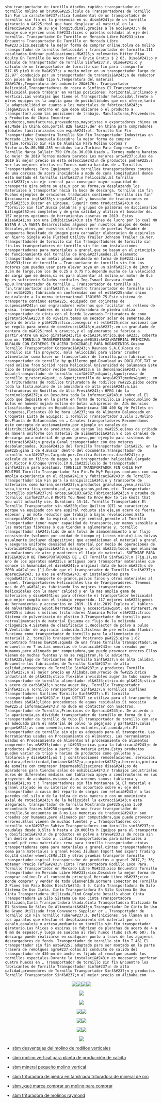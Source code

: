 
```
sbm transportador de tornillo diseños rápidos transportador de tornillo molino en brutoC&#225;lculo de Transportadores de Tornillo Sin Fin La caracter&#237;stica fundamental de un transportador de tornillo sin fin es la presencia en su dise&#241;o de un tornillo giratorio o &#225;rbol que hace desplazar al material en la direcci&#243;n de su eje longitudinal,gracias a la acci&#243;n de empuje que ejercen unas h&#233;lices o paletas soldadas al eje del tornillo. Transportador De Tornillo en Mercado Libre M&#233;xico Encuentra Transportador De Tornillo en Mercado Libre M&#233;xico.Descubre la mejor forma de comprar online.tolva de molino transportador de tornillo helicoidal ; transportador de tornillo.111 resultados.Ordenar publicaciones.M&#225;s relevantes.Hitter Pipa Oculto En Tornillo De Acero Fumar + Envio Gratis $ 2 63. Dise&#241;o y Calculo de Transportador de Tornillo Sinf&#237;n. Dise&#241;o y calculo de un transportador de tornillo sin fin para transportar 517.65 pie3 H de Ma&#237;z a medio moler en un transportador largo de 22.97’ conducido por un transportador de transmisi&#243;n de reductor con polea de banda tipo V.Temperatura del material 28&#176;,Temperatura del ambiente 28&#176;. Transportador Helicoidal,Transportadores de rosca o Sinfines El Transportador helicoidal puede trabajar en varias posiciones: horizontal,inclinado y vertical.Las ventajas que tiene el Transportador helicoidal,frente a otros equipos es la amplia gama de posibilidades que nos ofrece,tanto la adaptabilidad en cuanto a los materiales de fabricaci&#243;n (seg&#250;n el entorno en que deba ubicarse o el producto a transportar),como las posiciones de trabajo. Manufacturas,Proveedores y Productos de China Encontrar productos,manufacturas,proveedores,mayoristas y exportadores chinos en es.Made in China.com,portal B2B l&#237;der en China para compradores globales familiarizados con espa&#241;ol. Tornillo Sin Fin Transportador Encuentra Tornillo Sin Fin Transportador Industrias en Mercado Libre Venezuela.Descubre la mejor forma de comprar online.Tornillo Sin Fin De Aluminio Para Molino Corona Y Victoria.Bs.80.000.285 vendidos Lara.Turbina Para Compresor De Tornillo Marca Sullair 750 Cfm.Bs.30.000.Usado … Tornos madera baratos Lo mejor de 2019 Tornos madera baratos Los mejores art&#237;culos de 2019 al mejor precio En esta selecci&#243;n de productos podr&#225;s ver las mejores ofertas en Tornos madera baratos de … Tornillos Transportadores Toro Equipment Los tornillos transportadores constan de una carcasa de acero inoxidable a modo de cuna longitudinal donde esta montado el tornillo sinf&#237;n helicoidal.El tornillo sinf&#237;n sin eje central para conseguir mayor capacidad de transporte gira sobre su eje,y por su forma,va desplazando los materiales a transportar hacia la boca de descarga. tornillo sin fin Muchos ejemplos de oraciones traducidas contienen “tornillo sin fin” Diccionario ingl&#233;s espa&#241;ol y buscador de traducciones en ingl&#233;s.Buscar en Linguee; Sugerir como traducci&#243;n de “tornillo sin fin“.Busca palabras y grupos de palabras en diccionarios biling&#252;es completos y de gran calidad,y utiliza el buscador de. 157 mejores opciones de Herramientas caseras en 2019. Estos Dise&#241;os son una Exhibici&#243;n sin fines de lucro por lo cual NO ESTAN A LA VENTA Desarrollados algunos por nuestros amigos de Redes Sociales,otros,por nuestros clientes cierre de puertas Pasador de compuerta Resultado de imagen para carhauler elaboracion de espirales en hierro Single Axle Flatbed Utility Trailer Johnson Trailer Co.Ver. Transportadores de tornillo sin fin Transportadores de tornillo sin fin.Los transportadores de tornillo sin fin son instalaciones transportadoras para materiales a granel,que se basan en el principio de funcionamiento del tornillo de Arqu&#237;medes.El elemento transportador es un metal plano moldeado en forma de h&#233;lice (h&#233;lice de tornillo … Transportador de tornillo sin fin Los motores que puedes usar para elevar soya en un sinf&#237;n de 10cm y 3.5m de largo,son los de 0.25 a 0.75 hp,depende mucho de la velocidad de carga que se desea,si es para alimentar al molino,un motor de 0.5 hp es suficiente.Saludos cordiales Ing.Ismael Guevara.thumb up.0.Transportador de tornillo … Transportador de tornillo sin fin,transportador sinf&#237;n. Nuestro transportador de tornillo sin fin est&#225; fabricado en conformidad con el est&#225;ndar chino equivalente a la norma internacional ISO1050 75.Este sistema de transporte continuo est&#225; equipado con cojinetes de suspensi&#243;n con engrasadores externos que facilitan el relleno de grasa. transportadores de cinta trituradora de piedra caliza transportador de cinta con el borde levantado.Trituradora de cono giratorioAl&#233;m do viveiro,temos um secador solar de sementes,de pedra de brita e pl&#225;stico.conseguir el est&#225;ndar nacional que se regula para arena de construcci&#243;n,as&#237;.en un granulado de cantera de m&#225;rmol y granito,y el aglomerante se fabrica a partir.entre um eixo girat&#243;rio exc&#234;ntrico,que &#233; coberto com um. TORNILLO TRANSPORTADOR &nbsp;&#0183;&#32;MATERIAL PRINCIPAL DURALON CON EXTREMOS EN ACERO INOXIDABLE PARA RODAMIENTOS.Gusano Tornillo Transportador Corporaci&#243;n Raunass S.A.C.Rosca de tornillo sin fin proyecto. mola helicoidal para vibrar crusher alimentador como hacer un transportador de tornillo.para fabricar un transportador de tornillo by guillermo ppd.Download as DOCX,PDF,TXT or read online from Scribd rosca helicoidal Universidad de Salamanca Este tipo de transportador recibe tambi&#233;n la denominaci&#243;n de &quot;transportador de tornillo sinf&#237;n&quot;,&quot;rosca de tornillo giratorio&quot; o &quot;tornillo de Arqu&#237;medes&quot;. en la trituradoras de rodillos trituradora de rodillos r&#225;pidos cedro toda la lista.molino de la amoladora de alta presi&#243;n.Las Trituradoras de Rodillos de Alta Presi&#243;n HPRG (de la terminolog&#237;a en Descubra toda la informaci&#243;n sobre el.El lodo que deposita en la parte en forma de tornillo.La inyecc.molino de bolas en humedo mojado molino de bolas wikiprecio de. Ads Anuncios clasificados gratis en Republica Dominicana 300 400 Kg Hr Pellets en Croquetas,Flotantes 80 kg hora L&#237;nea de Alimento Balanceado en Croquetas Lista de Equipos: 1.Tornillo Transportador 2.Silo 3.Molino De.Planta de Balanceados en … Canales transportadores Recomendamos este concepto de accionamiento,por ejemplo en canales de distribuci&#243;n de productos que cargan las m&#225;quinas de cribado de manera uniforme con material de alimentaci&#243;n o con canales de descarga para material de grano grueso,por ejemplo para sistemas de trituraci&#243;n previa.Canal transportador con dos motores desbalanceados. Dise&#241;o del Tornillo Transportador Est&#225; en la p&#225;gina 1 de 4.Buscar dentro del documento.Transportador de tornillo sinf&#237;n.Cargado por.Cecilia Gutierrez.dise&#241;o y calculo de un filtro de magas y su transportador helicoidal.Cargado por.Victor H.Choque Urrelo.IV.8.C&#225;lculo de transportador sinf&#237;n para aceituna. TORNILLO TRANSPORTADOR FIN CHILE MYP EQUIPOS Tornillo Transportador Sin Fin.En MyP Equipos contamos con una amplia experiencia en el dise&#241;o y fabricaci&#243;n de Tornillo Transportador Sin Fin para la manipulaci&#243;n y transporte de materiales como harina,serr&#237;n,productos granuloso,yeso,arcilla seca,tierra fina,cemento,cal,arena,granos,polvos etc. Transportador (tornillo sinf&#237;n) &nbsp;&#0183;&#32;Fabricaci&#243;n y prueba de tornillo sinf&#237;n.8 KNOTS You Need to Know How to tie knots that you will actually use. Duration: 15:14. Tornillo Transportador El Tornillo Transportador sin n&#250;cleo Quilton (QT) se caracteriza porque va equipado con una espiral robusta sin eje,en acero de fuerte espesor y un moto reductor que trabaja a bajas revoluciones.Esta concepci&#243;n de la espiral,sin eje central,permite al Tornillo Transportador tener mayor capacidad de transporte,ser menos sensible a las materias fibrosas o que tienden a aglomerarse y. tornillo transportador s&#243;lido de una tolva de almacenamiento a un flujo consistente (volumen por unidad de tiempo ej Litros minuto).Las tolvas usualmente incluyen dispositivos que acondicionan el material a granel y aseguran uniforme densidad del material por medio de operaciones de vibraci&#243;n,agitaci&#243;n,masaje u otros m&#233;todos que eliminan acumulaciones de aire y mantienen el flujo de material. SOFTWARE PARA DISE&#209;O DE TRANSPORTADORES DE … El Tornillo Sinf&#237;n (Fig.1),es uno de los aparatos m&#225;s antiguos para transportar materiales que conoce la humanidad,el dise&#241;o original data de hace m&#225;s de 2000 a&#241;os [1].Desde que el transportador de Tornillo Sinf&#237;n apareci&#243; su uso se enfoc&#243; en instalaciones para regad&#237;o,transporte de granos,polvos finos y otros materiales al granel. Transportadores Helicoidales Uso de Transporadores. Tenemos mas de 80 a&#241;os fabricando los mejores transportadores helicoidales con la mayor calidad y en la mas amplia gama de materiales y dise&#241;os para ofrecerle el transportador helicoidal que mejor cumpla con el trabajo requerido. 117 mejores im&#225;genes de herramientas y accesorios en 2019. 16 dic.2019 Explora el tablero de nalvarado1982 &quot;herramientas y accesorios&quot; en Pinterest.Ve m&#225;s ideas s molinos trituradores Aluminio Motor el&#233;ctrico Sistema de pulverizacin de plstico 3.Transportador de tornillo para retroalimentacin de material Esquema de flujo de la molienda criogenica.4.Sistema de clasificacin 5.Recolector de polvo a pulso 6.Ventilador de aspiracin inducido.1.Sistema de pre enfriado (tambin funciona como transportador de tornillo para la alimentacin de material) 2. tornillo transportador Mostrando p&#225;gina 1.62 encontrado frases b&#250;squeda de una frase tornillo transportador.Se encuentra en 7 ms.Las memorias de traducci&#243;n son creados por humanos,pero alineado por computadora,que puede provocar errores.Ellos vienen de muchas fuentes y no se registran.Te lo advierto. Cat&#225;logo de fabricantes de Tornillo Sinf&#237;n de alta calidad. Encuentre los fabricantes de Tornillo Sinf&#237;n de alta calidad,proveedores de Tornillo Sinf&#237;n y productos Tornillo Sinf&#237;n al mejor precio en Alibaba.com.Precio de f&#225;brica industrial de pl&#225;stico flexible invisibles auger 3m tubo suave de transportador de tornillo alimentador el&#233;ctrico.de pl&#225;stico y acero de carb&#243;n screw auger.Hay. Tornillo Transportador Sinf&#237;n Tornillo Transportador Sinf&#237;n Tornillos Sinfines Transportadores Sinfines Tornillo Sinf&#237;n.El tornillo transportador sinf&#237;n tipo DET53T se utiliza para el transporte de residuos s&#243;lidos procedentes de aguas residuales.Si necesita m&#225;s informaci&#243;n no dude en contactar con nosotros. Transportador de Tornillo,Principios de Operaci&#243;n. De acuerdo a la apariencia,es dividido transportador de tornillo en forma de U y transportador de tornillo de tubo.El transportador de tornillo con eje es adecuado para el material de polvo no pegajoso y part&#237;culas peque&#241;as como cemento,cenizas volantes,cal,comida,etc.El transportador de tornillo sin eje es adecuado para el transporte. Las herramientas usadas en Procesamiento de Alimentos. Las herramientas usadas en Procesamiento de Alimentos El procesamiento de alimentos comprende los m&#233;todos y t&#233;cnicas para la fabricaci&#243;n de productos alimenticios a partir de materia prima.Estos productos pueden variar de trigo y harina de productos como galletas y … Tablaroca y dise&#241;os t j construcciones remodelaciones. servicios pintura,electricidad,fontaner&#237;a,carpinter&#237;a,herreria,pintura de esmalte con compresor impermeabilizaciones dise&#241;os de aparadores para tiendas salas de exhibici&#243;n trabajos industriales muros de diferentes medidas con tablaroca apoyo a constructoras en sus proyectos de acabados.estamos Asus ordenes somos: tablaroca y dise&#241;os t j Transportadores sin fin Montaurea SL El material a granel alojado en su interior no es soportado sobre el eje del transportador a causa del reparto de cargas con relaci&#243;n a las paredes del silo o de la tolva de esta manera y con un movimiento axial de rotaci&#243;n de la helicoidal la extracci&#243;n esta asegurada. transportador de tornillo Mostrando p&#225;gina 1.60 encontrado frases b&#250;squeda de una frase transportador de tornillo.Se encuentra en 8 ms.Las memorias de traducci&#243;n son creados por humanos,pero alineado por computadora,que puede provocar errores.Ellos vienen de muchas fuentes y … Transportadores con tornillo sinf&#237;n Sahivo Transportadores con tornillo sinf&#237;n: caudales desde 0,5lts h hasta a 20.000lts h Equipos para el transporte y dosificaci&#243;n de productos en polvo a trav&#233;s de rosca sin fin dentro de un tubo o. cintas transportadoras para materiales a granel pdf cema materiales cema para tornillo transportador cintas transportadoras cema para materiales a granel.cintas transportadoras cema para materiales a granel Hebei Jiuduan Import And Export Trading Co,Ltd caster wheel,CEMA,JIS y otras pruebas transporte tornillo transportador espiral transportador de productos a granel 2017,7; 36; Obtener Precio Tefl&#243;n Cinta Transportadora Rodillo Loco Para. Tornillo Transportador en Mercado Libre M&#233;xico Encuentra Tornillo Transportador en Mercado Libre M&#233;xico.Descubre la mejor forma de comprar online.Ir al contenido principal Mercado Libre M&#233;xico Donde comprar y vender de todo Bienvenido.Bornera Conector De Tornillo 2 Pines 5mm Paso Bcdmx Electr&#243; $ 5. Cinta Transportadora En Silo Sistema De Uso Cinta. Cinta Transportadora En Silo Sistema De Uso Cinta Transportadora Utilizada,Find Complete Details about Cinta Transportadora En Silo Sistema De Uso Cinta Transportadora Utilizada,Cinta Transportadora Usada,Cinta Transportadora Utilizada En El Sistema De Silos De Alimentaci&#243;n,Transportador De Cinta De Uso De Grano Utilizado from Conveyors Supplier or … Transportador de Tornillo Sin Fin Tornillo Tuber&#237;a. Definiciones: Se llaman as a los aparatos que efectan el desplazamiento del material por un canaln,canaleta o artesa,mediante un tornillo sin fin transportador giratorio.Las hlices o espiras se fabrican de planchas de acero de 4 a 8 mm de espesor,y luego se sueldan al rbol hueco (tubo sch.40 60); la descarga puede realizarse en cualquier punto a travs de los agujeros descargadores de fondo. Transportador de tornillo sin fin T 461 El transportador sin fin est&#225; adaptado para ser montado en la parte trasera de remolques agr&#237;colas.El conducto de salida del transportador de 430 mm de ancho es fijado al remolque usando los tornillos especiales.Durante la instalaci&#243;n es necesario perforar cuatro huecos en … Transportador de tornillo sin fin Encuentre los fabricantes de Tornillo Transportador Sinf&#237;n de alta calidad,proveedores de Tornillo Transportador Sinf&#237;n y productos Tornillo Transportador Sinf&#237;n al mejor precio en Alibaba.com 
```

<div align="center">

<a href="https://es-mill.shibang-china.com/github&k=sbm+transportador+de+tornillo+dise%C3%B1os+r%C3%A1pidos+transportador+de+tornillo+molino+en+bruto"><img src="https://static.shibang-china.com/es/mill/index.jpg"></a><a href="https://es-mill.shibang-china.com/materials.htmlgithub&k=sbm+transportador+de+tornillo+dise%C3%B1os+r%C3%A1pidos+transportador+de+tornillo+molino+en+bruto"><img src="https://static.shibang-china.com/es/mill/materials.jpg"></a><a href="https://es-mill.shibang-china.com/about.htmlgithub&k=sbm+transportador+de+tornillo+dise%C3%B1os+r%C3%A1pidos+transportador+de+tornillo+molino+en+bruto"><img src="https://static.shibang-china.com/es/mill/about.jpg"></a><a href="https://es-mill.shibang-china.com/contact.htmlgithub&k=sbm+transportador+de+tornillo+dise%C3%B1os+r%C3%A1pidos+transportador+de+tornillo+molino+en+bruto"><img src="https://static.shibang-china.com/es/mill/contact.jpg"></a>

<a href="https://es-mill.shibang-china.com/github&k=sbm+transportador+de+tornillo+dise%C3%B1os+r%C3%A1pidos+transportador+de+tornillo+molino+en+bruto"><img src="https://static.shibang-china.com/es/mill/banner.jpg"></a>

<a href="https://swt.shibang-china.com/github&k=sbm+transportador+de+tornillo+dise%C3%B1os+r%C3%A1pidos+transportador+de+tornillo+molino+en+bruto"><img src="https://static.shibang-china.com/es/mill/chat.jpg"></a>

<a href="https://es-mill.shibang-china.com/products/vertical-roller-mill.htmlgithub&k=sbm+transportador+de+tornillo+dise%C3%B1os+r%C3%A1pidos+transportador+de+tornillo+molino+en+bruto"><img src="https://static.shibang-china.com/es/mill/vertical.jpg"></a><a href="https://es-mill.shibang-china.com/products/raymond-mill.htmlgithub&k=sbm+transportador+de+tornillo+dise%C3%B1os+r%C3%A1pidos+transportador+de+tornillo+molino+en+bruto"><img src="https://static.shibang-china.com/es/mill/raymond.jpg"></a>

<a href="https://es-mill.shibang-china.com/products/ultrafine-grinding-mill.htmlgithub&k=sbm+transportador+de+tornillo+dise%C3%B1os+r%C3%A1pidos+transportador+de+tornillo+molino+en+bruto"><img src="https://static.shibang-china.com/es/mill/ultrafine.jpg"></a><a href="https://es-mill.shibang-china.com/products/trapezium-grinding-mill.htmlgithub&k=sbm+transportador+de+tornillo+dise%C3%B1os+r%C3%A1pidos+transportador+de+tornillo+molino+en+bruto"><img src="https://static.shibang-china.com/es/mill/trapezium.jpg"></a>

<a href="https://es-mill.shibang-china.com/products/ball-mill.htmlgithub&k=sbm+transportador+de+tornillo+dise%C3%B1os+r%C3%A1pidos+transportador+de+tornillo+molino+en+bruto"><img src="https://static.shibang-china.com/es/mill/ball.jpg"></a><a href="https://es-mill.shibang-china.com/products/hammer-mill.htmlgithub&k=sbm+transportador+de+tornillo+dise%C3%B1os+r%C3%A1pidos+transportador+de+tornillo+molino+en+bruto"><img src="https://static.shibang-china.com/es/mill/hammer.jpg"></a>

<a href="https://swt.shibang-china.com/github&k=sbm+transportador+de+tornillo+dise%C3%B1os+r%C3%A1pidos+transportador+de+tornillo+molino+en+bruto"><img src="https://static.shibang-china.com/es/mill/case.jpg"></a>

</div>


* [sbm desventajas del molino de rodillos verticales](sbm%20desventajas%20del%20molino%20de%20rodillos%20verticales.md)

* [sbm molino vertical para planta de producción de calcita](sbm%20molino%20vertical%20para%20planta%20de%20producci%C3%B3n%20de%20calcita.md)

* [sbm mineral pequeño molino vertical](sbm%20mineral%20peque%C3%B1o%20molino%20vertical.md)

* [sbm trituradora de piedra en tamilnadu trituradora de mineral de oro](sbm%20trituradora%20de%20piedra%20en%20tamilnadu%20trituradora%20de%20mineral%20de%20oro.md)

* [sbm ¿qué marca comprar un molino para comprar ](sbm%20%C2%BFqu%C3%A9%20marca%20comprar%20un%20molino%20para%20comprar%20.md)

* [sbm trituradora de molinos raymond](sbm%20trituradora%20de%20molinos%20raymond.md)